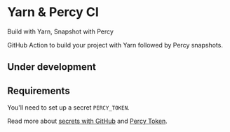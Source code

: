 # Yarn & Percy CI
Build with Yarn, Snapshot with Percy

GitHub Action to build your project with Yarn followed by Percy snapshots. 

## Under development

## Requirements

You'll need to set up a secret `PERCY_TOKEN`.

Read more about [secrets with GitHub](https://help.github.com/en/articles/virtual-environments-for-github-actions#creating-and-using-secrets-encrypted-variables) and [Percy Token](https://docs.percy.io/docs/environment-variables).
